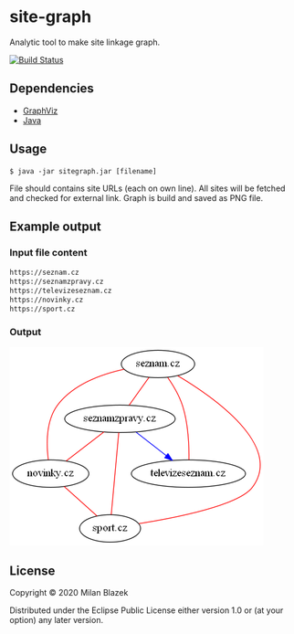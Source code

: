 # site-graph

Analytic tool to make site linkage graph.

[![Build Status](https://travis-ci.org/skallet/sitelink-graph.svg?branch=master)](https://travis-ci.org/skallet/sitelink-graph)

## Dependencies

- [GraphViz](https://www.graphviz.org/)
- [Java](https://www.java.com/en/download/)

## Usage

```
$ java -jar sitegraph.jar [filename]
```

File should contains site URLs (each on own line). All sites will be fetched
and checked for external link. Graph is build and saved as PNG file.

## Example output

### Input file content

```
https://seznam.cz
https://seznamzpravy.cz
https://televizeseznam.cz
https://novinky.cz
https://sport.cz
```

### Output

![Linkage of seznam.cz sites](/preview.png)

## License

Copyright © 2020 Milan Blazek

Distributed under the Eclipse Public License either version 1.0 or (at
your option) any later version.
